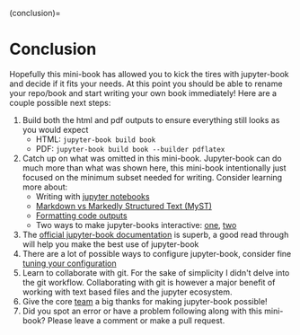 <!-- Kicking the Tires on Jupyter-Book by Ryan Lowe is licensed under a Creative Commons Attribution-NonCommercial-NoDerivatives 4.0 International License.
Based on a work at https://skyrockmoon.github.io/jb-kick-tires. -->
(conclusion)=
# Conclusion

Hopefully this mini-book has allowed you to kick the tires with jupyter-book and decide if it fits your needs. At this point you should be able to rename your repo/book and start writing your own book immediately! Here are a couple possible next steps:
1. Build both the html and pdf outputs to ensure everything still looks as you would expect
    - HTML: `jupyter-book build book`
    - PDF: `jupyter-book build book --builder pdflatex`
1. Catch up on what was omitted in this mini-book. Jupyter-book can do much more than what was shown here, this mini-book intentionally just focused on the minimum subset needed for writing. Consider learning more about:
    - Writing with [jupyter notebooks](https://jupyterbook.org/content/code-outputs.html)
    - [Markdown vs Markedly Structured Text (MyST) ](https://jupyterbook.org/content/myst.html)
    - [Formatting code outputs](https://jupyterbook.org/content/code-outputs.html)
    - Two ways to make jupyter-books interactive: [one](https://jupyterbook.org/interactive/launchbuttons.html), [two](https://jupyterbook.org/interactive/interactive.html)
1. The [official jupyter-book documentation](https://jupyterbook.org/intro.html) is superb, a good read through will help you make the best use of jupyter-book
1. There are a lot of possible ways to configure jupyter-book, consider fine [tuning your configuration](https://jupyterbook.org/customize/config.html#configuration-defaults)
1. Learn to collaborate with git. For the sake of simplicity I didn't delve into the git workflow. Collaborating with git is however a major benefit of working with text based files and the jupyter ecosystem.
1. Give the core [team](https://executablebooks.org/en/latest/team.html) a big thanks for making jupyter-book possible!
1. Did you spot an error or have a problem following along with this mini-book? Please leave a comment or make a pull request.

